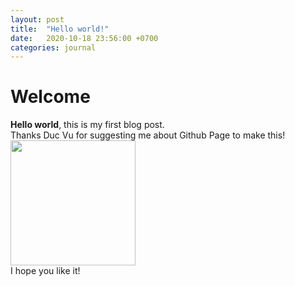 ```yaml
---
layout: post
title:  "Hello world!"
date:   2020-10-18 23:56:00 +0700
categories: journal
---
```


# Welcome

**Hello world**, this is my first blog post.\
Thanks Duc Vu for suggesting me about Github Page to make this!\
[<img src="https://media.giphy.com/media/vFKqnCdLPNOKc/giphy.gif" width="200" height="200" />](https://images.app.goo.gl)\
I hope you like it!
